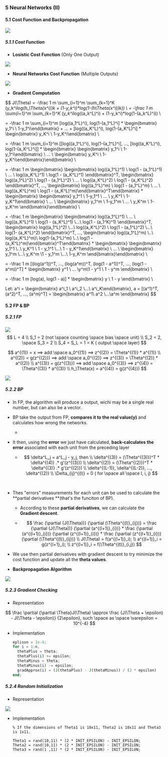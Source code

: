 

### 5 Neural Networks (II)

#### 5.1 Cost Function and Backpropagation

![](http://i1.piimg.com/567571/d27b709b5a456ad6.png)

##### 5.1.1 Cost Function

- **Losistic Cost Function** (Only One Output)

![](http://i1.piimg.com/567571/29c45e8a2fb18a77.png)

- **Neural Networks Cost Function** (Multiple Outputs)

![](http://i1.piimg.com/567571/3ee9ccdf876cc8e1.png)

- **Gradient Computation**

$$
J(\Theta) = -\frac 1 m \sum_{i=1}^m \sum_{k=1}^K (y_k^i*log(h_\Theta(x^i))_k + (1-y_k^i)*log(1-(h_\Theta(x^i))_k))	\\
= -\frac 1 m \sum_{i=1}^m \sum_{k=1}^K (y_k^i*log((a_k^L)^i) + (1-y_k^i)*log(1-(a_k^L)^i))	\\

= -\frac 1 m \sum_{i=1}^m [log((a_1^L)^i), log(1-(a_1^L)^i] * \begin{bmatrix} y_1^i \\ 1-y_1^i\end{bmatrix} + ... + [log((a_K^L)^i), log(1-(a_K^L)^i] * \begin{bmatrix} y_K^i \\ 1-y_K^i\end{bmatrix}	\\

= -\frac 1 m \sum_{i=1}^m [[log((a_1^L)^i), log(1-(a_1^L)^i], ..., [log((a_K^L)^i), log(1-(a_K^L)^i]] * \begin{bmatrix} \begin{bmatrix} y_1^i \\ 1-y_1^i\end{bmatrix} \\ ... \\ \begin{bmatrix} y_K^i \\ 1-y_K^i\end{bmatrix}\end{bmatrix}	\\

= -\frac 1 m \begin{bmatrix} \begin{bmatrix} log((a_1^L)^1) \\ log(1 - (a_1^L)^1) \\ ... \\ log((a_K^L)^1) \\ log(1 - (a_K^L)^1) \end{bmatrix}^T, \begin{bmatrix} log((a_1^L)^2) \\ log(1 - (a_1^L)^2) \\ ... \\ log((a_K^L)^2) \\ log(1 - (a_K^L)^2) \end{bmatrix}^T, ..., \begin{bmatrix} log((a_1^L)^m) \\ log(1 - (a_1^L)^m) \\ ... \\ log((a_K^L)^m) \\ log(1 - (a_K^L)^m)\end{bmatrix}^T\end{bmatrix} * \begin{bmatrix} \begin{bmatrix} y_1^1 \\ 1-y_1^1 \\ ... \\ y_K^1 \\ 1-y_K^1\end{bmatrix} \\ ... \\ \begin{bmatrix} y_1^m \\ 1-y_1^m \\ ... \\ y_K^m \\ 1-y_K^m \end{bmatrix}\end{bmatrix}	\\

= -\frac 1 m \begin{bmatrix} \begin{bmatrix} log((a_1^L)^1) \\ ... \\ log((a_K^L)^1) \\ log(1 - (a_K^L)^1) \\...\\ log(1 - (a_1^K)^1) \end{bmatrix}^T, \begin{bmatrix} log((a_1^L)^2) \\...\\ log((a_K^L)^2) \\ log(1 - (a_1^L)^2) \\...\\ log(1- (a_K^L)^2) \end{bmatrix}^T, ..., \begin{bmatrix} log((a_1^L)^m) \\..\\ log((a_K^L)^m)\\ log(1-(a_1^L)^m) \\..\\ log(1 - (a_K^L)^m)\end{bmatrix}^T\end{bmatrix} * \begin{bmatrix} \begin{bmatrix} y_1^1 \\..\\ y_K^1 \\ 1 - y_1^1 \\...\\ 1 - y_K^1\end{bmatrix} \\ ... \\ \begin{bmatrix} y_1^m \\...\\ y_K^m \\1 - y_1^m \\...\\ 1-y_K^m \end{bmatrix}\end{bmatrix} 	\\

= -\frac 1 m [(log(a^1))^T, ..., (log(a^m))^T, (log(1 - a^1))^T, ..., (log(1 - a^m))^T] * \begin{bmatrix} y^1 \\ ... \\y^m\\1 -  y^1 \\ 1 - y^m \end{bmatrix} 	\\

= -\frac 1 m [log(a), log(1 - a)] * \begin{bmatrix} y \\ 1 - y \end{bmatrix}	\\

Let: a^i = \begin{bmatrix} a^i_1 \\ a^i_2 \\...\\ a^i_K\end{bmatrix}, a = [(a^1)^T, (a^2)^T, ..., (a^m)^T] = \begin{bmatrix} a^1\\ a^2 \\...\\a^m \end{bmatrix}
$$



#### 5.2 FP & BP

##### 5.2.1 FP

![](http://p1.bqimg.com/567571/3e39847289a46d03.png)
$$
L = 4	\\
S_1 = 2 (not \space counting \space bias \space unit)	\\
S_2 = 2, \space S_3 = 2	\\
S_4 = S_L =  1 = K ( output \space layer)
$$

$$
a^{(1)} = x ==> add \space a_0^{(1)} ==> z^{(2)} = \Theta^{(1)} * a^{(1)}	\\
a^{(2)} = g(z^{(2)}) ==> add \space a_0^{(2)} ==> z^{(3)} = \Theta^{(2)} * a^{(2)}	\\
a^{(3)} = g(z^{(3)}) ==> add \space a_0^{(3)} ==> z^{(4)} = \Theta^{(3)} * a^{(3)}	\\
h_\Theta(x) = a^{(4)} = g(z^{(4)})
$$

![](http://p1.bpimg.com/567571/978b25ea41e67d96.png)

##### 5.2.2 BP

- In FP, the algorithm will produce a output, wichi may be a single real number, but can also be a vector.

- BP take the output from FP, **compares it to the real value(y)** and calculates how wrong the networks.

  - ​

- It then, using the **error** we just have calculated, **back-calculates the error** associated with each unit from the preceding layer

  - $$
    \delta^L_j = a^L_j - y_j, then	\\
    \delta^{(3)} = (\Theta^{(3)})^T * \delta^{(4)} .* g'(z^{(3)})	\\
    \delta^{(2)} = (\Theta^{(2)})^T * \delta^{(3)} .* g'(z^{(2)})	\\
    \delta^{(L-1)}, \delta^{(L-2)}, ..., \delta^{(2)}	\\
    \Delta_{ij}^{(l)} = 0 ( for \space all \space l, i, j)
    $$


  ​

- Thes "errors" measurements for each unit can be used to calculate the **partial derivatives **(that's the funciton of BP).

  - According to these **partial derivatives**, we can calculate the **Gradient descent**.

  - $$
    \frac {\partial (J(\Theta))} {\partial (\Theta^{(l)}_{ij})}  = 
    \frac {\partial (J(\Theta))} {\partial (a^{(l+1)}_{i})} * 
    \frac {\partial (a^{(l+1)}_{i})} {\partial (z^{(l+1)}_{i})} * 
    \frac {\partial (z^{(l+1)}_{i})} {\partial (\Theta^{(l)}_{ij})}		\\
    J(\Theta) = f(a^{(l+1)}_i);		\\ 
    a^{(l+1)}_i = g(z^{l+1}_i); 	\\
    z^{(l+1)}_i = f(\Theta^{(t)}_{i,j})
    $$

- We use then partial derivatives with gradient descent to try minimize the cost function and update all the **theta values**.

- **Backpropagation Algorithm**

![](http://p1.bqimg.com/567571/c35c64626c3d57c3.png)

##### 5.2.3 Gradient Checking

- Representation

$$
\frac \partial {\partial \Theta}J(\Theta) \approx  \frac {J(\Theta + \epsilon) - J(\Theta - \epsilon)} {2\epsilon}, such \space as \space \varepsilon = 10^{-4}
$$

- Implementation

  ```octave
  eplison = 1e-4;
  for i = 1:n,
  	thetaPlus = theta;
  	thetaPlus(i) += epsilon;
  	thetaMinus = theta;
  	thetaMinus(i) -= epsilon;
  	gradApprox(i) = (J(thetaPlus) - J(thetaMinus)) / (2 * epsilon)
  end;
  ```



##### 5.2.4  Random Initialization

- Representation

![](http://p1.bqimg.com/567571/20bcaf2f54775e57.png)



- Implementation

  ```
  % If the dimensions of Theta1 is 10x11, Theta2 is 10x11 and Theta3 is 1x11.

  Theta1 = rand(10,11) * (2 * INIT_EPSILON) - INIT_EPSILON;
  Theta2 = rand(10,11) * (2 * INIT_EPSILON) - INIT_EPSILON;
  Theta3 = rand(1 ,11) * (2 * INIT_EPSILON) - INIT_EPSILON;
  ```